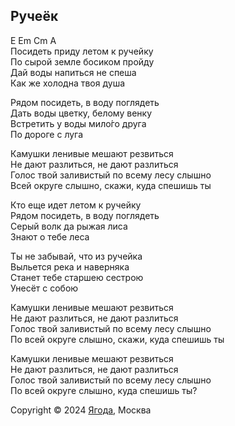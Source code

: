 ## Ручеёк

E Em Cm A  
Посидеть приду летом к ручейку  
По сырой земле босиком пройду  
Дай воды напиться не спеша  
Как же холодна твоя душа  

Рядом посидеть, в воду поглядеть  
Дать воды цветку, белому венку  
Встретить у воды мило́го друга  
По дороге с луга  

Камушки ленивые мешают резвиться  
Не дают разлиться, не дают разлиться  
Голос твой заливистый по всему лесу слышно  
Всей округе слышно, скажи, куда спешишь ты  

Кто еще идет летом к ручейку  
Рядом посидеть, в воду поглядеть  
Серый волк да рыжая лиса  
Знают о тебе леса  

Ты не забывай, что из ручейка  
Выльется река и наверняка  
Станет тебе старшею сестрою  
Унесёт с собою  

Камушки ленивые мешают резвиться  
Не дают разлиться, не дают разлиться  
Голос твой заливистый по всему лесу слышно  
По всей округе слышно, скажи, куда спешишь ты  

Камушки ленивые мешают резвиться  
Не дают разлиться, не дают разлиться  
Голос твой заливистый по всему лесу слышно  
По всей округе слышно, куда спешишь ты?  

Copyright © 2024 [Ягода](https://yagoda.band/), Москва
